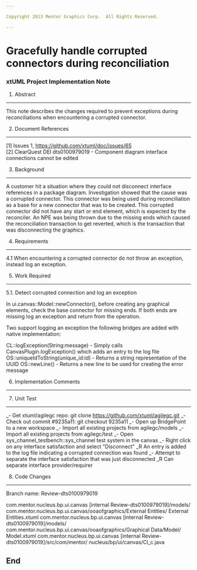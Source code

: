 ```yaml
---

Copyright 2013 Mentor Graphics Corp.  All Rights Reserved.

---
```


# Gracefully handle corrupted connectors during reconciliation
### xtUML Project Implementation Note

1. Abstract
-----------
This note describes the changes required to prevent exceptions during
reconciliations when encountering a corrupted connector.

2. Document References
----------------------
[1] Issues 1, https://github.com/xtuml/doc/issues/65  
[2] ClearQuest DEI dts0100979019 - Component diagram interface connections
                                   cannot be edited

3. Background
-------------
A customer hit a situation where they could not disconnect interface references
in a package diagram.  Investigation showed that the cause was a corrupted
connector.  This connector was being used during reconciliation as a base for
a new connector that was to be created.  This corrupted connector did not have
any start or end element, which is expected by the reconciler.  An NPE was being
thrown due to the missing ends which caused the reconciliation transaction to
get reverted, which is the transaction that was disconnecting the graphics.

4. Requirements
---------------
4.1 When encountering a corrupted connector do not throw an exception, instead
    log an exception.

5. Work Required
----------------
5.1. Detect corrupted connection and log an exception

In ui.canvas::Model::newConnector(), before creating any graphical elements,
check the base connector for missing ends.  If both ends are missing log an
exception and return from the operation.

Two support logging an exception the following bridges are added with native
implementation:

CL::logException(String:message) - Simply calls CanvasPlugin.logException()
                                   which adds an entry to the log file
OS::uniqueIdToString(unique_id:id) - Returns a string representation of the UUID
OS::newLine() - Returns a new line to be used for creating the error message

6. Implementation Comments
--------------------------

7. Unit Test
------------
_- Get xtuml/agilegc repo: git clone https://github.com/xtuml/agilegc.git
_- Check out commit #9235a11: git checkout 9235a11
_- Open up BridgePoint to a new workspace
_- Import all existing projects from agilegc/models
_- Import all existing projects from agilegc/test
_- Open sys_channel_testbench::sys_channel test system in the canvas
_- Right click on any interface satisfaction and select "Disconnect"
_R An entry is added to the log file indicating a corrupted connection was found
_- Attempt to separate the interface satisfaction that was just disconnected
_R Can separate interface provider/requirer

8. Code Changes
---------------
Branch name: Review-dts0100979019

com.mentor.nucleus.bp.ui.canvas [internal Review-dts0100979019]/models/
    com.mentor.nucleus.bp.ui.canvas/ooaofgraphics/External Entities/
    External Entities.xtuml
com.mentor.nucleus.bp.ui.canvas [internal Review-dts0100979019]/models/
    com.mentor.nucleus.bp.ui.canvas/ooaofgraphics/Graphical Data/Model/
    Model.xtuml
com.mentor.nucleus.bp.ui.canvas [internal Review-dts0100979019]/src/com/mentor/
    nucleus/bp/ui/canvas/Cl_c.java


End
---

